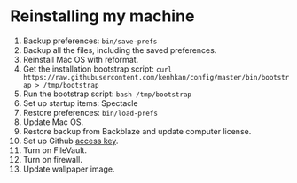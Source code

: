 # Reinstalling my machine

 1. Backup preferences: `bin/save-prefs`
 2. Backup all the files, including the saved preferences.
 3. Reinstall Mac OS with reformat.
 4. Get the installation bootstrap script: `curl https://raw.githubusercontent.com/kenhkan/config/master/bin/bootstrap > /tmp/bootstrap`
 5. Run the bootstrap script: `bash /tmp/bootstrap`
 6. Set up startup items: Spectacle
 7. Restore preferences: `bin/load-prefs`
 8. Update Mac OS.
 9. Restore backup from Backblaze and update computer license.
10. Set up Github [access key](https://github.com/settings/tokens).
11. Turn on FileVault.
12. Turn on firewall.
13. Update wallpaper image.
